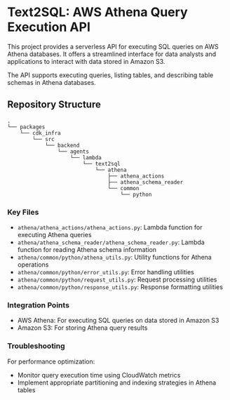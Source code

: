 # Text2SQL: AWS Athena Query Execution API

This project provides a serverless API for executing SQL queries on AWS Athena databases. 
It offers a streamlined interface for data analysts and applications to interact with data stored in Amazon S3.

The API supports executing queries, listing tables, and describing table schemas in Athena databases. 

## Repository Structure

```
.
└── packages
    └── cdk_infra
        └── src
            └── backend
                └── agents
                    └── lambda
                        └── text2sql
                            └── athena
                                ├── athena_actions
                                ├── athena_schema_reader
                                └── common
                                    └── python

```

### Key Files

- `athena/athena_actions/athena_actions.py`: Lambda function for executing Athena queries
- `athena/athena_schema_reader/athena_schema_reader.py`: Lambda function for reading Athena schema information
- `athena/common/python/athena_utils.py`: Utility functions for Athena operations
- `athena/common/python/error_utils.py`: Error handling utilities
- `athena/common/python/request_utils.py`: Request processing utilities
- `athena/common/python/response_utils.py`: Response formatting utilities

### Integration Points

- AWS Athena: For executing SQL queries on data stored in Amazon S3
- Amazon S3: For storing Athena query results

### Troubleshooting

For performance optimization:
- Monitor query execution time using CloudWatch metrics
- Implement appropriate partitioning and indexing strategies in Athena tables
